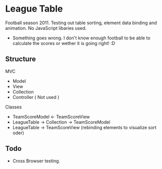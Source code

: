 # League Table

Football season 2011. Testing out table sorting, element data binding and animation. No JavaScript libaries used.

 * Something goes wrong. I don't know enough football to be able to calculate the scores or wether it is going right! :D

## Structure

MVC

 * Model
 * View
 * Collection
 * Controller ( Not used )

Classes

 * TeamScoreModel <- TeamScoreView
 * LeagueTable -> Collection -> TeamScoreModel
 * LeagueTable -> TeamScoreView (rebinding elements to visualize sort oder)

## Todo

 * Cross Browser testing.
